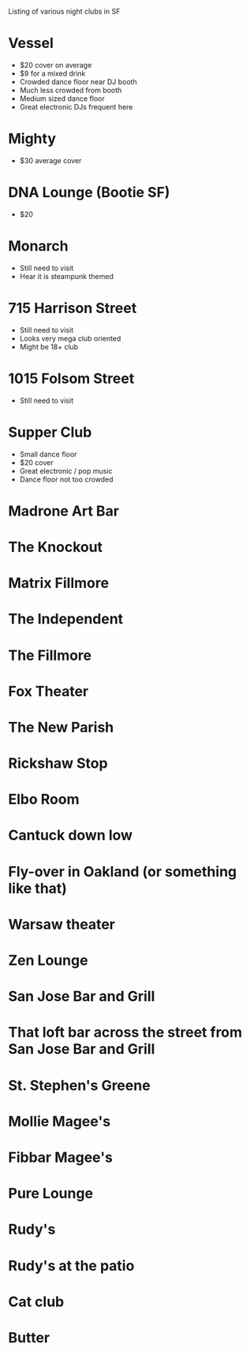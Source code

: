 Listing of various night clubs in SF

# Vessel
- $20 cover on average
- $9 for a mixed drink
- Crowded dance floor near DJ booth
- Much less crowded from booth
- Medium sized dance floor
- Great electronic DJs frequent here

# Mighty
- $30 average cover

# DNA Lounge (Bootie SF)
- $20

# Monarch
- Still need to visit
- Hear it is steampunk themed

# 715 Harrison Street
- Still need to visit
- Looks very mega club oriented
- Might be 18+ club

# 1015 Folsom Street
- Still need to visit

# Supper Club
- Small dance floor
- $20 cover
- Great electronic / pop music
- Dance floor not too crowded

# Madrone Art Bar

# The Knockout

# Matrix Fillmore

# The Independent

# The Fillmore

# Fox Theater

# The New Parish

# Rickshaw Stop

# Elbo Room

# Cantuck down low

# Fly-over in Oakland (or something like that)

# Warsaw theater

# Zen Lounge

# San Jose Bar and Grill

# That loft bar across the street from San Jose Bar and Grill

# St. Stephen's Greene

# Mollie Magee's

# Fibbar Magee's

# Pure Lounge

# Rudy's

# Rudy's at the patio

# Cat club

# Butter